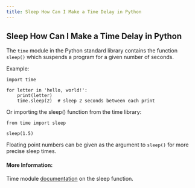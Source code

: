 ```yaml
---
title: Sleep How Can I Make a Time Delay in Python
---
```

## Sleep How Can I Make a Time Delay in Python

The `time` module in the Python standard library contains the function `sleep()` which suspends a program for a given number of seconds.

Example:

```
import time

for letter in 'hello, world!':
    print(letter)
    time.sleep(2)  # sleep 2 seconds between each print
```
Or importing the sleep() function from the time library:

```
from time import sleep

sleep(1.5)  
```

Floating point numbers can be given as the argument to `sleep()` for more precise sleep times.

#### More Information:
Time module <a href='https://docs.python.org/3/library/time.html#time.sleep' target='_blank' rel='nofollow'>documentation</a> on the sleep function.
